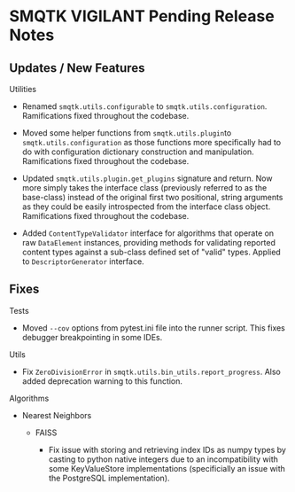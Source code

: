 SMQTK VIGILANT Pending Release Notes
====================================


Updates / New Features
----------------------

Utilities

* Renamed ``smqtk.utils.configurable`` to ``smqtk.utils.configuration``.
  Ramifications fixed throughout the codebase.

* Moved some helper functions from ``smqtk.utils.plugin``to
  ``smqtk.utils.configuration`` as those functions more specifically had to do
  with configuration dictionary construction and manipulation. Ramifications
  fixed  throughout the codebase.

* Updated ``smqtk.utils.plugin.get_plugins`` signature and return. Now more
  simply takes the interface class (previously referred to as the base-class)
  instead of the original first two positional, string arguments as they could
  be easily introspected from the interface class object. Ramifications fixed
  throughout the codebase.

* Added ``ContentTypeValidator`` interface for algorithms that operate on raw
  ``DataElement`` instances, providing methods for validating reported content
  types against a sub-class defined set of "valid" types. Applied to
  ``DescriptorGenerator`` interface.

Fixes
-----

Tests

* Moved ``--cov`` options from pytest.ini file into the runner script.  This
  fixes debugger breakpointing in some IDEs.

Utils

* Fix ``ZeroDivisionError`` in ``smqtk.utils.bin_utils.report_progress``. Also
  added deprecation warning to this function.

Algorithms

* Nearest Neighbors

  * FAISS

    * Fix issue with storing and retrieving index IDs as numpy types by casting
      to python native integers due to an incompatibility with some
      KeyValueStore implementations (specificially an issue with the PostgreSQL
      implementation).
